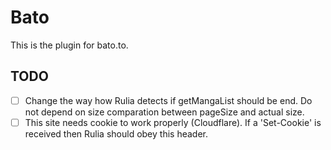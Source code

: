# Bato

This is the plugin for bato.to.

## TODO

 - [ ] Change the way how Rulia detects if getMangaList should be end. Do not depend on size comparation between pageSize and actual size.
 - [ ] This site needs cookie to work properly (Cloudflare). If a 'Set-Cookie' is received then Rulia should obey this header.
